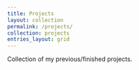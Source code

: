 ```yaml
---
title: Projects
layout: collection
permalink: /projects/
collection: projects
entries_layout: grid
---
```


Collection of my previous/finished projects.
